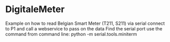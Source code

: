# DigitaleMeter
Example on how to read Belgian Smart Meter (T211, S211) via serial connect to P1 and call a webservice to pass on the data
Find the serial port use the command from command line: python -m serial.tools.miniterm
